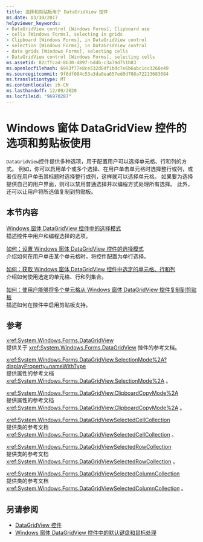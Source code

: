 ```yaml
---
title: 选择和剪贴板用于 DataGridView 控件
ms.date: 03/30/2017
helpviewer_keywords:
- DataGridView control [Windows Forms], Clipboard use
- cells [Windows Forms], selecting in grids
- Clipboard [Windows Forms], in DataGridView control
- selection [Windows Forms], in DataGridView control
- data grids [Windows Forms], selecting cells
- DataGridView control [Windows Forms], selecting cells
ms.assetid: 82cffcad-8b30-4897-bddb-c3a79d751b83
ms.openlocfilehash: 6993f77e8ce532d8df1bdc7e6b6abc1cc3268e49
ms.sourcegitcommit: 9f6df084c53a3da0ea657ed0d708a72213683084
ms.translationtype: MT
ms.contentlocale: zh-CN
ms.lasthandoff: 12/09/2020
ms.locfileid: "96970287"
---
```

# <a name="selection-and-clipboard-use-with-the-windows-forms-datagridview-control"></a>Windows 窗体 DataGridView 控件的选项和剪贴板使用
`DataGridView`控件提供多种选项，用于配置用户可以选择单元格、行和列的方式。 例如，你可以启用单个或多个选择、在用户单击单元格时选择整行或列，或者仅在用户单击其标题时选择整行或列，这样就可以选择单元格。 如果要为选择提供自己的用户界面，则可以禁用普通选择并以编程方式处理所有选择。 此外，还可以让用户将所选值复制到剪贴板。  
  
## <a name="in-this-section"></a>本节内容  
 [Windows 窗体 DataGridView 控件中的选择模式](selection-modes-in-the-windows-forms-datagridview-control.md)  
 描述控件中用户和编程选择的选项。  
  
 [如何：设置 Windows 窗体 DataGridView 控件的选择模式](how-to-set-the-selection-mode-of-the-windows-forms-datagridview-control.md)  
 介绍如何在用户单击某个单元格时，将控件配置为单行选择。  
  
 [如何：获取 Windows 窗体 DataGridView 控件中选定的单元格、行和列](selected-cells-rows-and-columns-datagridview.md)  
 介绍如何使用选定的单元格、行和列集合。  
  
 [如何：使用户能够将多个单元格从 Windows 窗体 DataGridView 控件复制到剪贴板](enable-users-to-copy-multiple-cells-to-the-clipboard-datagridview.md)  
 描述如何在控件中启用剪贴板支持。  
  
## <a name="reference"></a>参考  
 <xref:System.Windows.Forms.DataGridView>  
 提供关于 <xref:System.Windows.Forms.DataGridView> 控件的参考文档。  
  
 <xref:System.Windows.Forms.DataGridView.SelectionMode%2A?displayProperty=nameWithType>  
 提供属性的参考文档 <xref:System.Windows.Forms.DataGridView.SelectionMode%2A> 。  
  
 <xref:System.Windows.Forms.DataGridView.ClipboardCopyMode%2A>  
 提供属性的参考文档 <xref:System.Windows.Forms.DataGridView.ClipboardCopyMode%2A> 。  
  
 <xref:System.Windows.Forms.DataGridViewSelectedCellCollection>  
 提供类的参考文档 <xref:System.Windows.Forms.DataGridViewSelectedCellCollection> 。  
  
 <xref:System.Windows.Forms.DataGridViewSelectedRowCollection>  
 提供类的参考文档 <xref:System.Windows.Forms.DataGridViewSelectedRowCollection> 。  
  
 <xref:System.Windows.Forms.DataGridViewSelectedColumnCollection>  
 提供类的参考文档 <xref:System.Windows.Forms.DataGridViewSelectedColumnCollection> 。  
  
## <a name="see-also"></a>另请参阅

- [DataGridView 控件](datagridview-control-windows-forms.md)
- [Windows 窗体 DataGridView 控件中的默认键盘和鼠标处理](default-keyboard-and-mouse-handling-in-the-windows-forms-datagridview-control.md)
